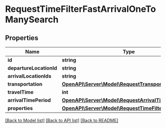 # RequestTimeFilterFastArrivalOneToManySearch

## Properties
Name | Type | Description | Notes
------------ | ------------- | ------------- | -------------
**id** | **string** |  | 
**departureLocationId** | **string** |  | 
**arrivalLocationIds** | **string** |  | 
**transportation** | [**OpenAPI\Server\Model\RequestTransportationFast**](RequestTransportationFast.md) |  | 
**travelTime** | **int** |  | 
**arrivalTimePeriod** | [**OpenAPI\Server\Model\RequestArrivalTimePeriod**](RequestArrivalTimePeriod.md) |  | 
**properties** | [**OpenAPI\Server\Model\RequestTimeFilterFastProperty**](RequestTimeFilterFastProperty.md) |  | 

[[Back to Model list]](../README.md#documentation-for-models) [[Back to API list]](../README.md#documentation-for-api-endpoints) [[Back to README]](../README.md)


